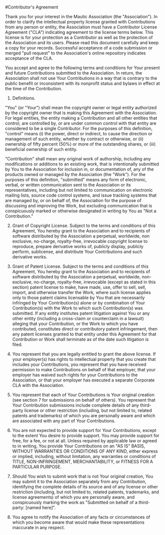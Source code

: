 #Contributor's Agreement

Thank you for your interest in the Mautic Association (the "Association"). In order to clarify the intellectual property license granted with Contributions from any person or entity, the Association must have a Contributor License Agreement ("CLA") indicating agreement to the license terms below. This license is for your protection as a Contributor as well as the protection of the Association and its users. Please read this document carefully and keep a copy for your records. Successful acceptance of a code submission or merged "pull request" to the Association's online repository indicates acceptance of the CLA.

You accept and agree to the following terms and conditions for Your present and future Contributions submitted to the Association. In return, the Association shall not use Your Contributions in a way that is contrary to the public benefit or inconsistent with its nonprofit status and bylaws in effect at the time of the Contribution.

1. Definitions.

"You" (or "Your") shall mean the copyright owner or legal entity authorized by the copyright owner that is making this Agreement with the Association. For legal entities, the entity making a Contribution and all other entities that control, are controlled by, or are under common control with that entity are considered to be a single Contributor. For the purposes of this definition, "control" means (i) the power, direct or indirect, to cause the direction or management of such entity, whether by contract or otherwise, or (ii) ownership of fifty percent (50%) or more of the outstanding shares, or (iii) beneficial ownership of such entity.

"Contribution" shall mean any original work of authorship, including any modifications or additions to an existing work, that is intentionally submitted by You to the Association for inclusion in, or documentation of, any of the products owned or managed by the Association (the "Work"). For the purposes of this definition, "submitted" means any form of electronic, verbal, or written communication sent to the Association or its representatives, including but not limited to communication on electronic mailing lists, source code control systems, and issue tracking systems that are managed by, or on behalf of, the Association for the purpose of discussing and improving the Work, but excluding communication that is conspicuously marked or otherwise designated in writing by You as "Not a Contribution."

2. Grant of Copyright License. Subject to the terms and conditions of this Agreement, You hereby grant to the Association and to recipients of software distributed by the Association a perpetual, worldwide, non exclusive, no-charge, royalty-free, irrevocable copyright license to reproduce, prepare derivative works of, publicly display, publicly perform, sublicense, and distribute Your Contributions and such derivative works.

3. Grant of Patent License. Subject to the terms and conditions of this Agreement, You hereby grant to the Association and to recipients of software distributed by the Association a perpetual, worldwide, non-exclusive, no-charge, royalty-free, irrevocable (except as stated in this section) patent license to make, have made, use, offer to sell, sell, import, and otherwise transfer the Work, where such license applies only to those patent claims licensable by You that are necessarily infringed by Your Contribution(s) alone or by combination of Your Contribution(s) with the Work to which such Contribution(s) was submitted. If any entity institutes patent litigation against You or any other entity (including a cross-claim or counterclaim in a lawsuit) alleging that your Contribution, or the Work to which you have contributed, constitutes direct or contributory patent infringement, then any patent licenses granted to that entity under this Agreement for that Contribution or Work shall terminate as of the date such litigation is filed.

4. You represent that you are legally entitled to grant the above license. If your employer(s) has rights to intellectual property that you create that includes your Contributions, you represent that you have received permission to make Contributions on behalf of that employer, that your employer has waived such rights for your Contributions to the Association, or that your employer has executed a separate Corporate CLA with the Association.

5. You represent that each of Your Contributions is Your original creation (see section 7 for submissions on behalf of others). You represent that Your Contribution submissions include complete details of any third-party license or other restriction (including, but not limited to, related patents and trademarks) of which you are personally aware and which are associated with any part of Your Contributions.

6. You are not expected to provide support for Your Contributions, except to the extent You desire to provide support. You may provide support for free, for a fee, or not at all. Unless required by applicable law or agreed to in writing, You provide Your Contributions on an "AS IS" BASIS, WITHOUT WARRANTIES OR CONDITIONS OF ANY KIND, either express or implied, including, without limitation, any warranties or conditions of TITLE, NON-INFRINGEMENT, MERCHANTABILITY, or FITNESS FOR A PARTICULAR PURPOSE.

7. Should You wish to submit work that is not Your original creation, You may submit it to the Association separately from any Contribution, identifying the complete details of its source and of any license or other restriction (including, but not limited to, related patents, trademarks, and license agreements) of which you are personally aware, and conspicuously marking the work as "Submitted on behalf of a third-party: [named here]".

8. You agree to notify the Association of any facts or circumstances of which you become aware that would make these representations inaccurate in any respect.